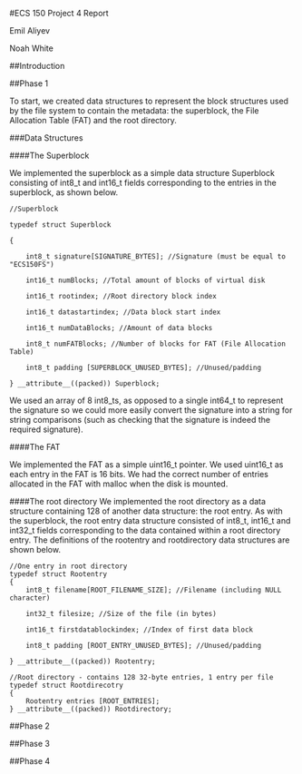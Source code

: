 #ECS 150 Project 4 Report

Emil Aliyev

Noah White

##Introduction

##Phase 1

To start, we created data structures to represent the block structures used by the file system to contain the metadata: the superblock, the File Allocation Table (FAT) and the root directory.

###Data Structures

####The Superblock

We implemented the superblock as a simple data structure Superblock consisting of int8_t and int16_t fields corresponding to the entries in the superblock, as shown below.


	//Superblock

	typedef struct Superblock

	{

    	int8_t signature[SIGNATURE_BYTES]; //Signature (must be equal to "ECS150FS")

    	int16_t numBlocks; //Total amount of blocks of virtual disk

    	int16_t rootindex; //Root directory block index

    	int16_t datastartindex; //Data block start index

    	int16_t numDataBlocks; //Amount of data blocks

    	int8_t numFATBlocks; //Number of blocks for FAT (File Allocation Table)

    	int8_t padding [SUPERBLOCK_UNUSED_BYTES]; //Unused/padding
    
	} __attribute__((packed)) Superblock;

We used an array of 8 int8_ts, as opposed to a single int64_t to represent the signature so we could more easily convert the signature into a string for string comparisons (such as checking that the signature is indeed the required signature).

####The FAT

We implemented the FAT as a simple uint16_t pointer. We used uint16_t as each entry in the FAT is 16 bits. We had the correct number of entries allocated in the FAT with malloc when the disk is mounted. 

####The root directory
We implemented the root directory as a data structure containing 128 of another data structure: the root entry. As with the superblock, the root entry data structure consisted of int8_t, int16_t and int32_t fields corresponding to the data contained within a root directory entry. The definitions of the rootentry and rootdirectory data structures are shown below.

	//One entry in root directory
	typedef struct Rootentry
	{
    	int8_t filename[ROOT_FILENAME_SIZE]; //Filename (including NULL character)

    	int32_t filesize; //Size of the file (in bytes)
    
		int16_t firstdatablockindex; //Index of first data block

    	int8_t padding [ROOT_ENTRY_UNUSED_BYTES]; //Unused/padding
    
	} __attribute__((packed)) Rootentry;

	//Root directory - contains 128 32-byte entries, 1 entry per file
	typedef struct Rootdirecotry
	{
    	Rootentry entries [ROOT_ENTRIES];
	} __attribute__((packed)) Rootdirectory;

##Phase 2

##Phase 3

##Phase 4